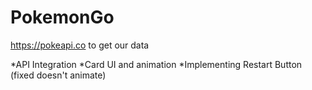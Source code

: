 # PokemonGo
 https://pokeapi.co to get our data


*API Integration 
*Card UI and animation 
*Implementing Restart Button (fixed doesn't animate)
